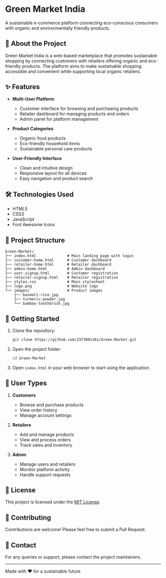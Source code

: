 # Green Market India

A sustainable e-commerce platform connecting eco-conscious consumers with organic and environmentally friendly products.

## 🌱 About the Project

Green Market India is a web-based marketplace that promotes sustainable shopping by connecting customers with retailers offering organic and eco-friendly products. The platform aims to make sustainable shopping accessible and convenient while supporting local organic retailers.

## ✨ Features

- **Multi-User Platform**
  - Customer interface for browsing and purchasing products
  - Retailer dashboard for managing products and orders
  - Admin panel for platform management

- **Product Categories**
  - Organic food products
  - Eco-friendly household items
  - Sustainable personal care products

- **User-Friendly Interface**
  - Clean and intuitive design
  - Responsive layout for all devices
  - Easy navigation and product search

## 🛠️ Technologies Used

- HTML5
- CSS3
- JavaScript
- Font Awesome Icons

## 📁 Project Structure

```
Green-Market/
├── index.html              # Main landing page with login
├── customer-home.html      # Customer dashboard
├── retailer-home.html      # Retailer dashboard
├── admin-home.html         # Admin dashboard
├── user-signup.html        # Customer registration
├── retailer-signup.html    # Retailer registration
├── styles.css              # Main stylesheet
├── logo.png                # Website logo
└── images/                 # Product images
    ├── basmati-rice.jpg
    ├── turmeric-powder.jpg
    └── bamboo-toothbrush.jpg
```

## 🚀 Getting Started

1. Clone the repository:
   ```bash
   git clone https://github.com/23f3001361/Green-Market.git
   ```

2. Open the project folder:
   ```bash
   cd Green-Market
   ```

3. Open `index.html` in your web browser to start using the application.

## 👥 User Types

1. **Customers**
   - Browse and purchase products
   - View order history
   - Manage account settings

2. **Retailers**
   - Add and manage products
   - View and process orders
   - Track sales and inventory

3. **Admin**
   - Manage users and retailers
   - Monitor platform activity
   - Handle support requests

## 📝 License

This project is licensed under the [MIT License](LICENSE).

## 🤝 Contributing

Contributions are welcome! Please feel free to submit a Pull Request.

## 📧 Contact

For any queries or support, please contact the project maintainers.

---

Made with ❤️ for a sustainable future 
